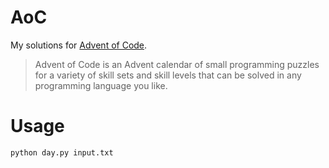 # AoC
My solutions for [Advent of Code](https://adventofcode.com/).

> Advent of Code is an Advent calendar of small programming puzzles for a variety of skill sets and skill levels that can be solved in any programming language you like.

# Usage

`python day.py input.txt`
